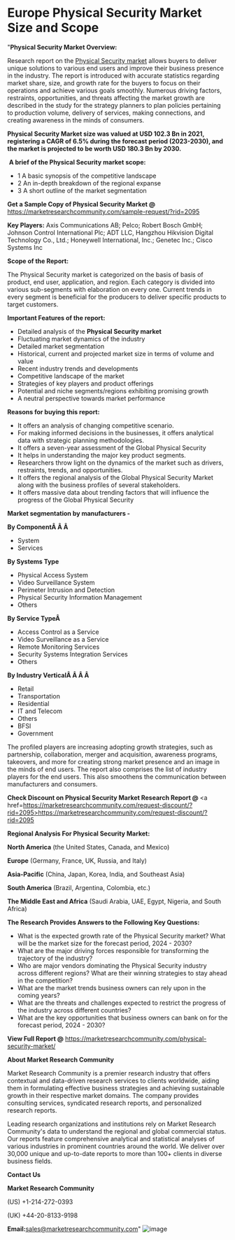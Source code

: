 # Europe Physical Security Market Size and Scope 
"<strong>Physical Security Market Overview:</strong>

Research report on the <a href=https://marketresearchcommunity.com/physical-security-market/>Physical Security market</a> allows buyers to deliver unique solutions to various end users and improve their business presence in the industry. The report is introduced with accurate statistics regarding market share, size, and growth rate for the buyers to focus on their operations and achieve various goals smoothly. Numerous driving factors, restraints, opportunities, and threats affecting the market growth are described in the study for the strategy planners to plan policies pertaining to production volume, delivery of services, making connections, and creating awareness in the minds of consumers.

<strong>Physical Security Market size was valued at USD 102.3 Bn in 2021, registering a CAGR of 6.5% during the forecast period (2023-2030), and the market is projected to be worth USD 180.3 Bn by 2030.</strong>

 <Strong>A brief of the Physical Security market scope:</Strong>
<ul>
 <li>1  A basic synopsis of the competitive landscape</li>
 <li>2  An in-depth breakdown of the regional expanse</li>
 <li>3  A short outline of the market segmentation</li>
</ul>
<strong>Get a Sample Copy of Physical Security Market @ </b></strong><a href=https://marketresearchcommunity.com/sample-request/?rid=2095><u>https://marketresearchcommunity.com/sample-request/?rid=2095</u></a>

<strong>Key Players:</strong> 
Axis Communications AB; Pelco; Robert Bosch GmbH; Johnson Control International Plc; ADT LLC, Hangzhou Hikvision Digital Technology Co., Ltd.; Honeywell International, Inc.; Genetec Inc.; Cisco Systems Inc

<strong>Scope of the Report:</strong>

The Physical Security market is categorized on the basis of basis of product, end user, application, and region. Each category is divided into various sub-segments with elaboration on every one. Current trends in every segment is beneficial for the producers to deliver specific products to target customers.

<strong><b>Important Features of the report:</b></strong>
<ul>
  <li>Detailed analysis of the <strong><b>Physical Security </b></strong><strong><b>market</b></strong></li>
  <li>Fluctuating market dynamics of the industry</li>
  <li>Detailed market segmentation</li>
  <li>Historical, current and projected market size in terms of volume and value</li>
  <li>Recent industry trends and developments</li>
  <li>Competitive landscape of the market</li>
  <li>Strategies of key players and product offerings</li>
  <li>Potential and niche segments/regions exhibiting promising growth</li>
  <li>A neutral perspective towards market performance</li>
</ul>
<strong><b>Reasons for buying this report:</b></strong>
<ul>
  <li>It offers an analysis of changing competitive scenario.</li>
  <li>For making informed decisions in the businesses, it offers analytical data with strategic planning methodologies.</li>
  <li>It offers a seven-year assessment of the Global Physical Security</li>
  <li>It helps in understanding the major key product segments.</li>
  <li>Researchers throw light on the dynamics of the market such as drivers, restraints, trends, and opportunities.</li>
  <li>It offers the regional analysis of the Global Physical Security Market along with the business profiles of several stakeholders.</li>
  <li>It offers massive data about trending factors that will influence the progress of the Global Physical Security</li>
</ul>

<strong>Market segmentation by manufacturers -</strong>



<strong>By ComponentÂ Â Â  </strong>
<ul>
 	<li>System</li>
 	<li>Services</li>
</ul>
<strong>By Systems Type </strong>
<ul>
 	<li>Physical Access System</li>
 	<li>Video Surveillance System</li>
 	<li>Perimeter Intrusion and Detection</li>
 	<li>Physical Security Information Management</li>
 	<li>Others</li>
</ul>
<strong>By Service TypeÂ  </strong>
<ul>
 	<li>Access Control as a Service</li>
 	<li>Video Surveillance as a Service</li>
 	<li>Remote Monitoring Services</li>
 	<li>Security Systems Integration Services</li>
 	<li>Others</li>
</ul>
<strong>By Industry VerticalÂ Â Â Â  </strong>
<ul>
 	<li>Retail</li>
 	<li>Transportation</li>
 	<li>Residential</li>
 	<li>IT and Telecom</li>
 	<li>Others</li>
 	<li>BFSI</li>
 	<li>Government</li>
</ul>

The profiled players are increasing adopting growth strategies, such as partnership, collaboration, merger and acquisition, awareness programs, takeovers, and more for creating strong market presence and an image in the minds of end users. The report also comprises the list of industry players for the end users. This also smoothens the communication between manufacturers and consumers.

<strong><b>Check Discount on Physical Security Market Research Report @ </b></strong><a href=https://marketresearchcommunity.com/request-discount/?rid=2095><u>https://marketresearchcommunity.com/request-discount/?rid=2095</u></a>

<strong>Regional Analysis For Physical Security Market:</strong>

<strong>North America</strong> (the United States, Canada, and Mexico)

<strong>Europe</strong> (Germany, France, UK, Russia, and Italy)

<strong>Asia-Pacific</strong> (China, Japan, Korea, India, and Southeast Asia)

<strong>South America</strong> (Brazil, Argentina, Colombia, etc.)

<strong>The Middle East and Africa</strong> (Saudi Arabia, UAE, Egypt, Nigeria, and South Africa)

<strong>The Research Provides Answers to the Following Key Questions:</strong>
<ul>
 	<li>What is the expected growth rate of the Physical Security market? What will be the market size for the forecast period, 2024 - 2030?</li>
 	<li>What are the major driving forces responsible for transforming the trajectory of the industry?</li>
 	<li>Who are major vendors dominating the Physical Security industry across different regions? What are their winning strategies to stay ahead in the competition?</li>
 	<li>What are the market trends business owners can rely upon in the coming years?</li>
 	<li>What are the threats and challenges expected to restrict the progress of the industry across different countries?</li>
 	<li>What are the key opportunities that business owners can bank on for the forecast period, 2024 - 2030?</li>
</ul>

<strong>View Full Report @</strong> <a href=https://marketresearchcommunity.com/physical-security-market/>https://marketresearchcommunity.com/physical-security-market/</a>

<strong>About Market Research Community</strong>

Market Research Community is a premier research industry that offers contextual and data-driven research services to clients worldwide, aiding them in formulating effective business strategies and achieving sustainable growth in their respective market domains. The company provides consulting services, syndicated research reports, and personalized research reports.

Leading research organizations and institutions rely on Market Research Community's data to understand the regional and global commercial status. Our reports feature comprehensive analytical and statistical analyses of various industries in prominent countries around the world. We deliver over 30,000 unique and up-to-date reports to more than 100+ clients in diverse business fields.

<strong>Contact Us</strong>

<strong>Market Research Community</strong>

(US) +1-214-272-0393

(UK) +44-20-8133-9198

<strong>Email:</strong>sales@marketresearchcommunity.com"
![image](https://github.com/krutikad1522/marketresearchcommunity/assets/158283933/cfd1ad80-c5fb-42d5-8f80-cf2a5c688af7)
